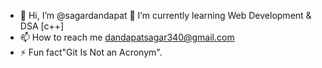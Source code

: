 - 👋 Hi, I’m @sagardandapat
🌱 I’m currently learning Web Development & DSA [c++]
- 📫 How to reach me dandapatsagar340@gmail.com
- ⚡ Fun fact"Git Is Not an Acronym".

<!---
sagardandapat/sagardandapat is a ✨ special ✨ repository because its `README.md` (this file) appears on your GitHub profile.
You can click the Preview link to take a look at your changes.
--->

